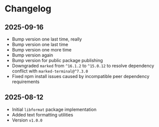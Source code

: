 # Changelog

## 2025-09-16

- Bump version one last time, really
- Bump version one last time
- Bump version one more time
- Bump version again
- Bump version for public package publishing
- Downgraded `marked` from `^16.1.2` to `^15.0.12` to resolve dependency
  conflict with `marked-terminal@^7.3.0`
- Fixed npm install issues caused by incompatible peer dependency requirements

## 2025-08-12

- Initial `libformat` package implementation
- Added text formatting utilities
- Version `v1.0.0`
